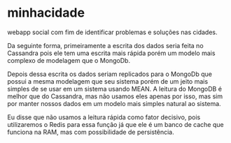 # minhacidade
webapp social com fim de identificar problemas e soluções nas cidades.

Da seguinte forma, primeiramente a escrita dos dados seria feita no Cassandra pois ele tem uma escrita mais rápida porém um modelo mais complexo de modelagem que o MongoDb.

Depois dessa escrita os dados seriam replicados para o MongoDb que possui a mesma modelagem que seu sistema porém de um jeito mais simples de se usar em um sistema usando MEAN. A leitura do MongoDB é melhor que do Cassandra, mas não usamos eles apenas por isso, mas sim por manter nossos dados em um modelo mais simples natural ao sistema.

Eu disse que não usamos a leitura rápida como fator decisivo, pois utilizaremos o Redis para essa função já que ele é um banco de cache que funciona na RAM, mas com possibilidade de persistência.